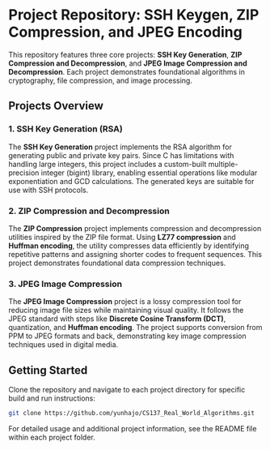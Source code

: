 # Project Repository: SSH Keygen, ZIP Compression, and JPEG Encoding

This repository features three core projects: **SSH Key Generation**, **ZIP Compression and Decompression**, and **JPEG Image Compression and Decompression**. Each project demonstrates foundational algorithms in cryptography, file compression, and image processing.

## Projects Overview

### 1. SSH Key Generation (RSA)
The **SSH Key Generation** project implements the RSA algorithm for generating public and private key pairs. Since C has limitations with handling large integers, this project includes a custom-built multiple-precision integer (bigint) library, enabling essential operations like modular exponentiation and GCD calculations. The generated keys are suitable for use with SSH protocols.

### 2. ZIP Compression and Decompression
The **ZIP Compression** project implements compression and decompression utilities inspired by the ZIP file format. Using **LZ77 compression** and **Huffman encoding**, the utility compresses data efficiently by identifying repetitive patterns and assigning shorter codes to frequent sequences. This project demonstrates foundational data compression techniques.

### 3. JPEG Image Compression
The **JPEG Image Compression** project is a lossy compression tool for reducing image file sizes while maintaining visual quality. It follows the JPEG standard with steps like **Discrete Cosine Transform (DCT)**, quantization, and **Huffman encoding**. The project supports conversion from PPM to JPEG formats and back, demonstrating key image compression techniques used in digital media.

## Getting Started

Clone the repository and navigate to each project directory for specific build and run instructions:
```bash
git clone https://github.com/yunhajo/CS137_Real_World_Algorithms.git
```
For detailed usage and additional project information, see the README file within each project folder.